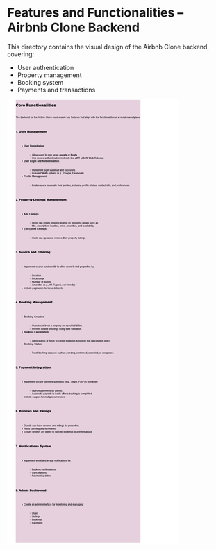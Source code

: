 # Features and Functionalities – Airbnb Clone Backend

This directory contains the visual design of the Airbnb Clone backend, covering:

- User authentication
- Property management
- Booking system
- Payments and transactions

![Backend Features Diagram](./backend-diagram.png.png)
